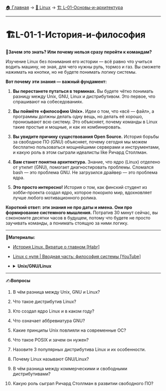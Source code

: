 [🏠 Главная](../../README.md) → [🐧 Linux](../../README.md#-linux) → [🏗️ L-01-Основы-и-архитектура](../../README.md#-l-01-основы-и-архитектура)

---

# 🏗️L-01-1-История-и-философия

🎯**Зачем это знать? Или почему нельзя сразу перейти к командам?**

Изучение Linux без понимания его истории — всё равно что учиться водить машину, не зная, для чего нужны руль, тормоз и газ. Вы сможете нажимать на кнопки, но не будете понимать логику системы.

**Вот почему эти знания — важный фундамент:**

1. **Вы перестанете путаться в терминах.** Вы будете чётко понимать разницу между Unix, GNU, Linux и дистрибутивом. Это первое, что спрашивают на собеседованиях.

2. **Вы поймёте «философию Unix».** Идеи о том, что «всё — файл», а программы должны делать одну вещь, но делать её хорошо, пронизывают всю систему. Это объясняет, почему команды в Linux такие простые и мощные, и как их комбинировать.

3. **Вы увидите причину существования Open Source.** История борьбы за свободное ПО (GNU) объясняет, почему сегодня мы можем бесплатно пользоваться мощнейшими серверами и инструментами, и какую роль в этом сыграли идеалисты like Ричард Столлман.

4. **Вам станет понятна архитектура.** Знание, что ядро (Linux) отделено от утилит (GNU), помогает диагностировать проблемы. Сломался bash — это проблема GNU. Не загрузился драйвер — это проблема ядра.

5. **Это просто интересно!** История о том, как финский студент из хобби-проекта создал ядро, которое покорило мир, вдохновляет лучше любого мотивационного ролика.

**Короткий ответ: эти знания не про даты и имена. Они про формирование системного мышления.** Потратив 30 минут сейчас, вы сэкономите десятки часов в будущем, потому что будете не просто заучивать команды, а понимать стоящую за ними логику.

---

📗**Материалы:**
- [История Linux. Вкратце о главном [Habr]](https://habr.com/ru/articles/95646/)
- [Linux с нуля | Вводная часть: философия системы [YouTube]](https://www.youtube.com/watch?v=KTTbvTIMR78&ab_channel=%D0%91%D0%B8%D0%BF%D0%BE%D0%BB%D1%8F%D1%80%D0%BA%D0%B0%D0%A2%D0%BE%D0%BF%D1%8B%D1%87%D0%B0)

- <details>
  <summary><b>Unix/GNU/Linux</b></summary>
    
   ---
    
  **Unix** появилась в 1970 году в исследовательских лабораториях **AT&T Bell Labs**.  
  Изначально это была небольшая экспериментальная система для программистов, но она оказалась настолько удобной и гибкой, что быстро получила распространение.

  Её архитектура заложила фундаментальные идеи, которыми пользуются все современные ОС:

  - **Всё — файл:** устройства и сетевые сокеты доступны как файлы.  
  - **Малые утилиты:** каждая программа делает одну задачу, но делает её хорошо.  
  - **Конвейеры (pipe):** объединение утилит через `|` для решения сложных задач.  
  - **Управление процессами:** fork/exec, сигналы, запуск и остановка задач.  
  - **Разделение привилегий:** root и обычные пользователи с разными правами.  
  - **Переносимость:** переписана на язык C (1973) для работы на разном «железе».  

  **POSIX** — стандарт API для совместимости между Unix-системами.

  **Примеры коммерческих Unix:**
  - **Solaris** (Oracle/Sun)
  - **AIX** (IBM)
  - **HP-UX** (Hewlett-Packard)
  - **macOS** (Apple) — основана на BSD Unix

  **GNU** (GNU's Not Unix) — проект Ричарда Столлмана (1983) по созданию свободной Unix-совместимой ОС.  
  Цель: дать пользователям полную свободу в использовании, изучении, модификации и распространении ПО.

  **GNU/Linux** — это комбинация:
  - **Ядро Linux** (Линус Торвальдс, 1991)
  - **GNU утилиты** (bash, gcc, coreutils и др.)

  **Дистрибутив** — это готовая сборка GNU/Linux с:
  - Ядром Linux
  - GNU утилитами
  - Дополнительным ПО (графический интерфейс, браузеры, офисные пакеты)
  - Системой управления пакетами
  - Настройками по умолчанию

  **Популярные дистрибутивы:**
  - **Ubuntu** — дружелюбный к новичкам
  - **Debian** — стабильный, основа для Ubuntu
  - **CentOS/RHEL** — корпоративный стандарт
  - **Fedora** — экспериментальный, новые технологии
  - **Arch Linux** — минималистичный, для продвинутых пользователей

</details>

---

✍️**Вопросы**

1. В чём разница между Unix, GNU и Linux?

2. Что такое дистрибутив Linux?

3. Кто создал ядро Linux и в каком году?

4. Что означает аббревиатура GNU?

5. Какие принципы Unix повлияли на современные ОС?

6. Что такое POSIX и зачем он нужен?

7. Назовите 3 популярных дистрибутива Linux и их особенности.

8. Почему Linux называют GNU/Linux?

9. В чём разница между коммерческими и свободными дистрибутивами?

10. Какую роль сыграл Ричард Столлман в развитии свободного ПО?
